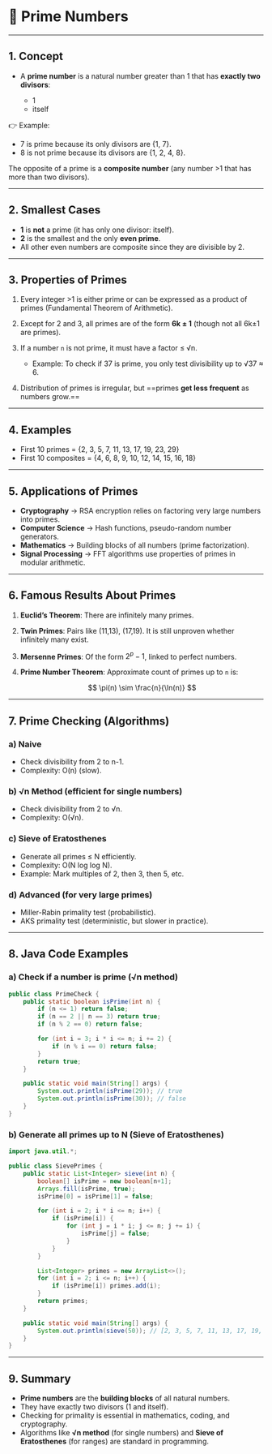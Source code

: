 

# 🔹 Prime Numbers

---

## 1. **Concept**

* A **prime number** is a natural number greater than 1 that has **exactly two divisors**:

  * 1
  * itself

👉 Example:

* 7 is prime because its only divisors are {1, 7}.
* 8 is not prime because its divisors are {1, 2, 4, 8}.

The opposite of a prime is a **composite number** (any number >1 that has more than two divisors).

---

## 2. **Smallest Cases**

* **1** is **not** a prime (it has only one divisor: itself).
* **2** is the smallest and the only **even prime**.
* All other even numbers are composite since they are divisible by 2.

---

## 3. **Properties of Primes**

1. Every integer >1 is either prime or can be expressed as a product of primes (Fundamental Theorem of Arithmetic).
2. Except for 2 and 3, all primes are of the form **6k ± 1** (though not all 6k±1 are primes).
3. If a number `n` is not prime, it must have a factor ≤ √n.

   * Example: To check if 37 is prime, you only test divisibility up to √37 ≈ 6.
4. Distribution of primes is irregular, but ==primes **get less frequent** as numbers grow.==

---

## 4. **Examples**

* First 10 primes = {2, 3, 5, 7, 11, 13, 17, 19, 23, 29}
* First 10 composites = {4, 6, 8, 9, 10, 12, 14, 15, 16, 18}

---

## 5. **Applications of Primes**

* **Cryptography** → RSA encryption relies on factoring very large numbers into primes.
* **Computer Science** → Hash functions, pseudo-random number generators.
* **Mathematics** → Building blocks of all numbers (prime factorization).
* **Signal Processing** → FFT algorithms use properties of primes in modular arithmetic.

---

## 6. **Famous Results About Primes**

1. **Euclid’s Theorem**: There are infinitely many primes.
2. **Twin Primes**: Pairs like (11,13), (17,19). It is still unproven whether infinitely many exist.
3. **Mersenne Primes**: Of the form $2^p - 1$, linked to perfect numbers.
4. **Prime Number Theorem**: Approximate count of primes up to `n` is:

   $$
   \pi(n) \sim \frac{n}{\ln(n)}
   $$

---

## 7. **Prime Checking (Algorithms)**

### a) Naive

* Check divisibility from 2 to n-1.
* Complexity: O(n) (slow).

### b) √n Method (efficient for single numbers)

* Check divisibility from 2 to √n.
* Complexity: O(√n).

### c) Sieve of Eratosthenes

* Generate all primes ≤ N efficiently.
* Complexity: O(N log log N).
* Example: Mark multiples of 2, then 3, then 5, etc.

### d) Advanced (for very large primes)

* Miller-Rabin primality test (probabilistic).
* AKS primality test (deterministic, but slower in practice).

---

## 8. **Java Code Examples**

### a) Check if a number is prime (√n method)

```java
public class PrimeCheck {
    public static boolean isPrime(int n) {
        if (n <= 1) return false;
        if (n == 2 || n == 3) return true;
        if (n % 2 == 0) return false;

        for (int i = 3; i * i <= n; i += 2) {
            if (n % i == 0) return false;
        }
        return true;
    }

    public static void main(String[] args) {
        System.out.println(isPrime(29)); // true
        System.out.println(isPrime(30)); // false
    }
}
```

### b) Generate all primes up to N (Sieve of Eratosthenes)

```java
import java.util.*;

public class SievePrimes {
    public static List<Integer> sieve(int n) {
        boolean[] isPrime = new boolean[n+1];
        Arrays.fill(isPrime, true);
        isPrime[0] = isPrime[1] = false;

        for (int i = 2; i * i <= n; i++) {
            if (isPrime[i]) {
                for (int j = i * i; j <= n; j += i) {
                    isPrime[j] = false;
                }
            }
        }

        List<Integer> primes = new ArrayList<>();
        for (int i = 2; i <= n; i++) {
            if (isPrime[i]) primes.add(i);
        }
        return primes;
    }

    public static void main(String[] args) {
        System.out.println(sieve(50)); // [2, 3, 5, 7, 11, 13, 17, 19, 23, 29, 31, 37, 41, 43, 47]
    }
}
```

---

## 9. **Summary**

* **Prime numbers** are the **building blocks** of all natural numbers.
* They have exactly two divisors (1 and itself).
* Checking for primality is essential in mathematics, coding, and cryptography.
* Algorithms like **√n method** (for single numbers) and **Sieve of Eratosthenes** (for ranges) are standard in programming.


